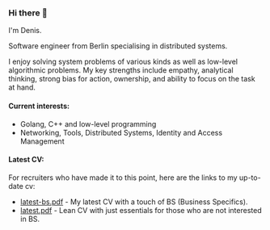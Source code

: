 ### Hi there 👋

I'm Denis. 

Software engineer from Berlin specialising in distributed systems.

I enjoy solving system problems of various kinds as well as low-level algorithmic problems. 
My key strengths include empathy, analytical thinking, strong bias for action, ownership, 
and ability to focus on the task at hand.

#### Current interests:
- Golang, C++ and low-level programming
- Networking, Tools, Distributed Systems, Identity and Access Management 


#### Latest CV:
For recruiters who have made it to this point, here are the links to my up-to-date cv: 
- [latest-bs.pdf](https://github.com/grambbledook/cv/blob/master/cv-bs.pdf)  - My latest CV with a touch of BS (Business Specifics).
- [latest.pdf](https://github.com/grambbledook/cv/blob/master/cv.pdf) - Lean CV with just essentials for those who are not interested in BS. 
